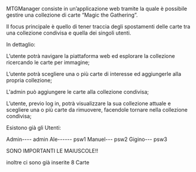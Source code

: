 ﻿MTGManager consiste in un’applicazione web tramite la quale è possibile gestire una collezione di carte “Magic the Gathering”. 

Il focus principale è quello di tener traccia degli spostamenti delle carte tra una collezione condivisa e quella dei singoli utenti.


In dettaglio:



L’utente potrà navigare la piattaforma web ed esplorare la collezione ricercando le carte per immagine;

L’utente potrà scegliere una o più carte di interesse ed aggiungerle alla propria collezione;

L'admin può aggiungere le carte alla collezione condivisa;


L’utente, previo log in, potrà visualizzare la sua collezione attuale e scegliere una o più carte da rimuovere, facendole tornare nella collezione condivisa;


Esistono già gli Utenti: 

Admin---- admin
Ale------ psw1
Manuel--- psw2
Gigino--- psw3

SONO IMPORTANTI LE MAIUSCOLE!!

inoltre ci sono già inserite 8 Carte
